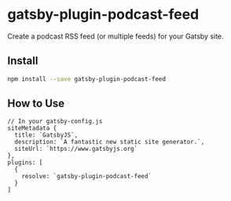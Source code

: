 # gatsby-plugin-podcast-feed

Create a podcast RSS feed (or multiple feeds) for your Gatsby site.

## Install

```sh
npm install --save gatsby-plugin-podcast-feed
```

## How to Use

```
// In your gatsby-config.js
siteMetadata {
  title: `GatsbyJS`,
  description: `A fantastic new static site generator.`,
  siteUrl: `https://www.gatsbyjs.org`
},
plugins: [
  {
    resolve: `gatsby-plugin-podcast-feed`
  }
]
```

